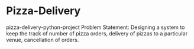 # Pizza-Delivery
pizza-delivery-python-project
Problem Statement: Designing a system to keep the track of number of pizza orders, delivery of pizzas to a particular venue, cancellation of orders.
